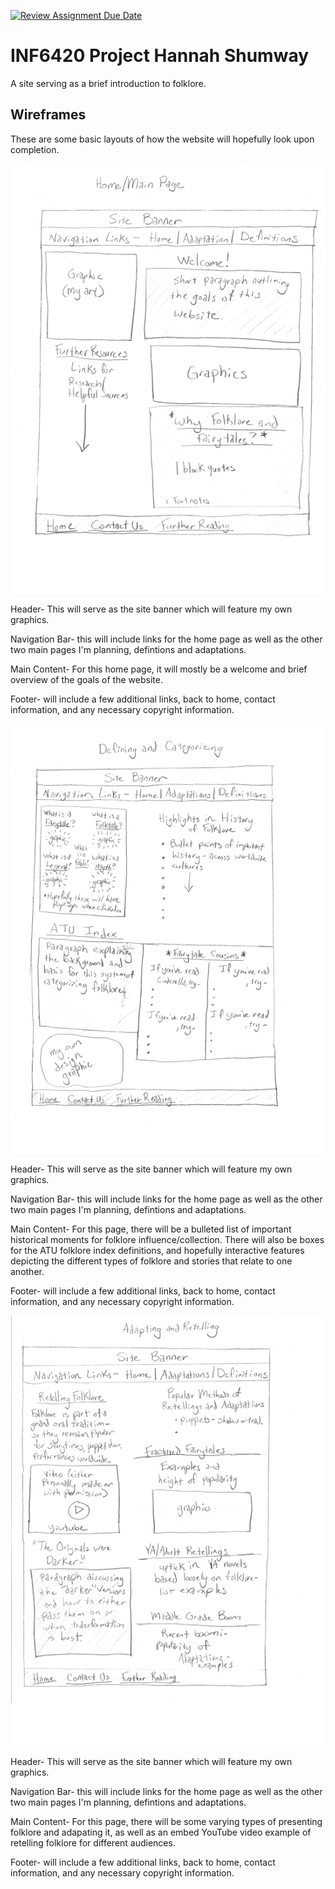 [![Review Assignment Due Date](https://classroom.github.com/assets/deadline-readme-button-24ddc0f5d75046c5622901739e7c5dd533143b0c8e959d652212380cedb1ea36.svg)](https://classroom.github.com/a/cSGmFTKd)
# INF6420 Project Hannah Shumway

A site serving as a brief introduction to folklore.

## Wireframes

These are some basic layouts of how the website will hopefully look upon completion. 

![Wireframe of Home Page](wireframes/wireframehome.jpg)

Header- This will serve as the site banner which will feature my own graphics.

Navigation Bar- this will include links for the home page as well as the other two main pages I'm planning, defintions and adaptations.

Main Content- For this home page, it will mostly be a welcome and brief overview of the goals of the website.

Footer- will include a few additional links, back to home, contact information, and any necessary copyright information.

![Wireframe of Defintions Page](wireframes/wireframedefinitions.jpg)

Header- This will serve as the site banner which will feature my own graphics.

Navigation Bar- this will include links for the home page as well as the other two main pages I'm planning, defintions and adaptations.

Main Content- For this page, there will be a bulleted list of important historical moments for folklore influence/collection. There will also be boxes for the ATU folklore index definitions, and hopefully interactive features depicting the different types of folklore and stories that relate to one another. 

Footer- will include a few additional links, back to home, contact information, and any necessary copyright information.

![Wireframe of Adaptations Page](wireframes/wireframeadaptations.jpg)

Header- This will serve as the site banner which will feature my own graphics.

Navigation Bar- this will include links for the home page as well as the other two main pages I'm planning, defintions and adaptations.

Main Content- For this page, there will be some varying types of presenting folklore and adapating it, as well as an embed YouTube video example of retelling folklore for different audiences. 

Footer- will include a few additional links, back to home, contact information, and any necessary copyright information.